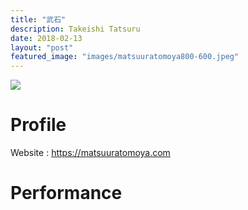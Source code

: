 ```yaml
---
title: "武石"
description: Takeishi Tatsuru
date: 2018-02-13
layout: "post"
featured_image: "images/matsuuratomoya800-600.jpeg"
---
```


![](/images/matsuuratomoya800-600.jpeg)

# Profile

Website : <https://matsuuratomoya.com>

# Performance
